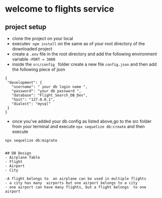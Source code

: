 # welcome to flights service

## project setup 
 - clone the project on your local
 - executev` npm install` on the same as of your root directory of the downloaded project
 - create a `.env` file in the root directory and add the following environment variable 
 -`PORT = 3000`
 - inside the `src/config ` folder create a new file ` config.json ` and then add the following piece of json

 ```
{
  "development": {
    "username": " your db login name ",
    "password": "your db password ",
    "database": "Flight_Search_DB_Dev",
    "host": "127.0.0.1",
    "dialect": "mysql"
  }
}
 ```
 - once you've added your db config as listed above,go to the src folder from your terminal and execute `npx sequelize db:create`
 and then execute

`npx sequelize db:migrate`
 ```

## DB Design 
 - Airplane Table 
 - Flight 
 - Airport
 - City

 -A flight belongs to  an airplane can be used in multiple flights 
 - a city has many  airports but one airport belongs to a city 
 - one airport can have many flights, but a flight belongs  to one airport 